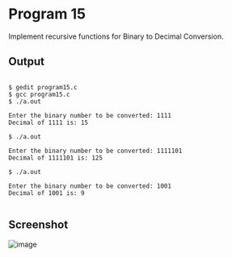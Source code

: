 # Program 15

Implement recursive functions for Binary to Decimal Conversion.

## Output

```shell

$ gedit program15.c
$ gcc program15.c
$ ./a.out

Enter the binary number to be converted: 1111
Decimal of 1111 is: 15

$ ./a.out

Enter the binary number to be converted: 1111101
Decimal of 1111101 is: 125

$ ./a.out

Enter the binary number to be converted: 1001
Decimal of 1001 is: 9


```

## Screenshot

![image](https://user-images.githubusercontent.com/44167922/50184025-e0bcce80-0339-11e9-89d9-95804639e81b.png)
